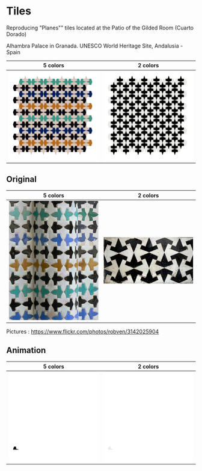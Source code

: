 # Tiles

Reproducing "Planes"" tiles located at the Patio of the Gilded Room (Cuarto Dorado)

Alhambra Palace in Granada. UNESCO World Heritage Site, Andalusia - Spain



5 colors             |  2 colors
:-------------------------:|:-------------------------:
<img src="output/5colors.png" width = "500"> |  <img src="output/2colors.png" width = "500">




## Original


5 colors             |  2 colors
:-------------------------:|:-------------------------:
<img src="data/tiles_alhambra_5colors.jpg" width = "500"> |  <img src="data/tiles_alhambra_2colors.jpg" width = "500">

Pictures : https://www.flickr.com/photos/robven/3142025904

## Animation

5 colors             |  2 colors
:-------------------------:|:-------------------------:
<img src="output/animation_5colors.gif" width = "500"> |  <img src="output/animation_2colors.gif" width = "500">



